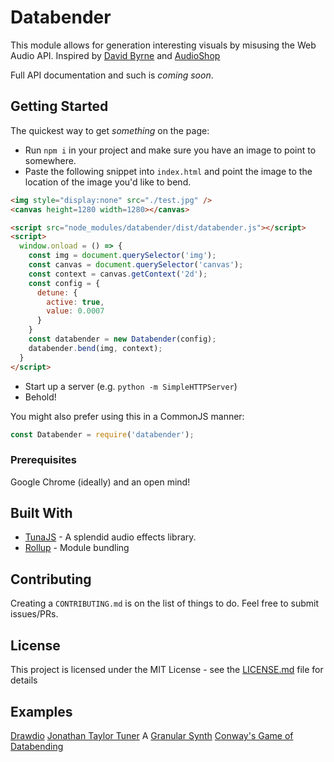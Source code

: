 # Databender

This module allows for generation interesting visuals by misusing the Web Audio API. 
Inspired by [David Byrne](https://www.youtube.com/watch?v=Gea9SYUdJeY) and [AudioShop](https://github.com/robertfoss/audio_shop/)

Full API documentation and such is _coming soon_.

## Getting Started

The quickest way to get _something_ on the page:

* Run `npm i` in your project and make sure you have an image to point to somewhere.
* Paste the following snippet into `index.html` and point the image to the location of the image you'd like to bend.
```html
<img style="display:none" src="./test.jpg" />
<canvas height=1280 width=1280></canvas>

<script src="node_modules/databender/dist/databender.js"></script>
<script>
  window.onload = () => {
    const img = document.querySelector('img');
    const canvas = document.querySelector('canvas');
    const context = canvas.getContext('2d');
    const config = {
      detune: {
        active: true,
        value: 0.0007
      }
    }
    const databender = new Databender(config);
    databender.bend(img, context);
  }
</script>
```
* Start up a server (e.g. `python -m SimpleHTTPServer`)
* Behold!

You might also prefer using this in a CommonJS manner:

```js
const Databender = require('databender');
```
### Prerequisites

Google Chrome (ideally) and an open mind!

## Built With

* [TunaJS](https://github.com/Theodeus/tuna) - A splendid audio effects library.
* [Rollup](https://github.com/rollup/rollup) - Module bundling

## Contributing

Creating a `CONTRIBUTING.md` is on the list of things to do. Feel free to submit issues/PRs.

## License

This project is licensed under the MIT License - see the [LICENSE.md](LICENSE.md) file for details

## Examples

[Drawdio](https://mvattuone.github.io/webaudio-databend)
[Jonathan Taylor Tuner](https://mvattuone.github.io/jtt/)
A [Granular Synth](https://mvattuone.github.io/triticale/)
[Conway's Game of Databending](https://mvattuone.github.io/vattuonet-v2/)
